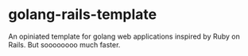 golang-rails-template
=====================

An opiniated template for golang web applications inspired by Ruby on Rails. But soooooooo much faster.
